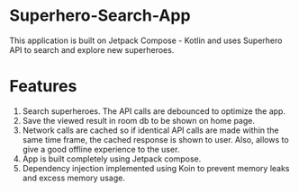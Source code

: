 # Superhero-Search-App
This application is built on Jetpack Compose - Kotlin and uses Superhero API to search and explore new superheroes.

# Features
1. Search superheroes. The API calls are debounced to optimize the app.
2. Save the viewed result in room db to be shown on home page.
3. Network calls are cached so if identical API calls are made within the same time frame, the cached response is shown to user. Also, allows to give a good offline experience to the user.
4. App is built completely using Jetpack compose.
5. Dependency injection implemented using Koin to prevent memory leaks and excess memory usage.

